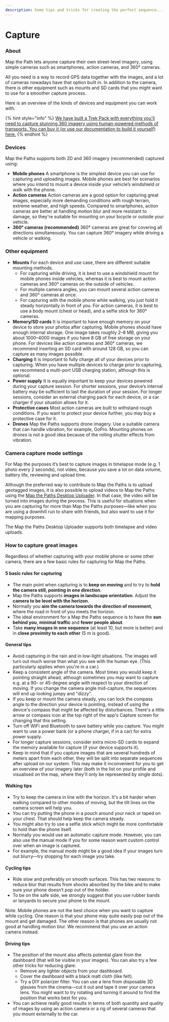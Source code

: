 ```yaml
---
description: Some tips and tricks for creating the perfect sequence...
---
```


# Capture

### About

Map the Path lets anyone capture their own street-level imagery, using simple cameras such as smartphones, action cameras, and 360° cameras.

All you need is a way to record GPS data together with the images, and a lot of cameras nowadays have that option built in. In addition to the camera, there is other equipment such as mounts and SD cards that you might want to use for a smoother capture process.

Here is an overview of the kinds of devices and equipment you can work with.

{% hint style="info" %}
[We have built a Trek Pack with everything you'll need to capture stunning 360 imagery using human-powered methods of transports. You can buy it \(or use our documentation to build it yourself\) here.](https://www.trekview.org/trek-pack/)
{% endhint %}

### Devices

Map the Paths supports both 2D and 360 imagery \(recommended\) captured using:

* **Mobile phones** A smartphone is the simplest device you can use for capturing and uploading images. Mobile phones are best for scenarios where you intend to mount a device inside your vehicle’s windshield or walk with the phone. 
* **Action cameras** Action cameras are a good option for capturing great images, especially more demanding conditions with rough terrain, extreme weather, and high speeds. Compared to smartphones, action cameras are better at handling motion blur and more resistant to damage, so they're suitable for mounting on your bicycle or outside your vehicle. 
* **360° cameras \(recommended\)** 360° cameras are great for covering all directions simultaneously. You can capture 360° imagery while driving a vehicle or walking. 

### Other equipment

* **Mounts** For each device and use case, there are different suitable mounting methods.
  * For capturing while driving, it is best to use a windshield mount for mobile phones inside vehicles, whereas it is best to mount action cameras and 360° cameras on the outside of vehicles.
  * For multiple camera angles, you can mount several action cameras and 360° cameras at once.
  * For capturing with the mobile phone while walking, you just hold it steady horizontally in front of you. For action cameras, it is best to use a body mount \(chest or head\), and a selfie stick for 360° cameras.
* **Memory/SD cards** It is important to have enough memory on your device to store your photos after capturing. Mobile phones should have enough internal storage. One image takes roughly 2–8 MB, giving you about 1000–4000 images if you have 8 GB of free storage on your phone. For devices like action cameras and 360° cameras, we recommend inserting an SD card with around 128 GB, so you can capture as many images possible.
* **Charging** It is important to fully charge all of your devices prior to capturing. When you have multiple devices to charge prior to capturing, we recommend a multi-port USB charging station, although this is optional.
* **Power supply** It is equally important to keep your devices powered during your capture session. For shorter sessions, your device’s internal battery may be sufficient to last the duration of your session. For longer sessions, consider an external charging pack for each device, or a car charger if your situation allows for it.
* **Protective cases** Most action cameras are built to withstand rough conditions. If you want to protect your device further, you may buy a protective case for it.
* **Drones** Map the Paths supports drone imagery. Use a suitable camera that can handle vibration, for example, GoPro. Mounting phones on drones is not a good idea because of the rolling shutter effects from vibration. 

### Camera capture mode settings

For Map the purposes it’s best to capture images in timelapse mode \(e.g. 1 photo every 2 seconds\), not video, because you save a lot on data volume, battery life, reviewing and upload time.

Although the preferred way to contribute to Map the Paths is to upload geotagged images, it is also possible to upload videos to Map the Paths using the [Map the Paths Desktop Uploader](http://www.mapthepaths.com/uploader). In that case, the video will be turned into images during the process. This is useful for situations when you are capturing for more than Map the Paths purposes—like when you are using a downhill run to share with friends, but also want to use it for mapping purposes.

The Map the Paths Desktop Uploader supports both timelapse and video uploads.

### How to capture great images

Regardless of whether capturing with your mobile phone or some other camera, there are a few basic rules for capturing for Map the Paths. 

#### 5 basic rules for capturing

* The main point when capturing is to **keep on moving** and to try to **hold the camera still, pointing in one direction**.
* Map the Paths supports **images in landscape orientation**. Adjust the **camera to be level with the horizon**.
* Normally you **aim the camera towards the direction of movement**, where the road in front of you meets the horizon.
* The ideal environment for a Map the Paths sequence is to have the **sun behind you**, **minimal traffic** and **fewer people about**.
* Take **many images in one sequence** \(at least 10, but more is better\) and in **close proximity to each other** \(5 m is good\).

#### General tips

* Avoid capturing in the rain and in low-light situations. The images will turn out much worse than what you see with the human eye. \(This particularly applies when you're in a car.\)
* Keep a consistent angle of the camera. Most times you would keep it pointing straight ahead, although sometimes you may want to capture e.g. at a 90- or 45-degree angle with respect to your direction of moving. If you change the camera angle mid-capture, the sequences will end up looking jumpy and "dizzy".
* If you keep or mount the camera steady, you can lock the compass angle to the direction your device is pointing, instead of using the device's compass that might be affected by disturbances. There's a little arrow or compass icon at the top right of the app's Capture screen for changing that this setting.
* Turn off WiFi and Bluetooth to save battery while you capture. You might want to use a power bank \(or a phone charger, if in a car\) for extra power supply.
* For longer capture sessions, consider extra micro-SD cards to expand the memory available for capture \(if your device supports it\).
* Keep in mind that if you capture images that are several hundreds of meters apart from each other, they will be split into separate sequences after upload on our system. This may make it inconvenient for you to get an overview of your imagery later \(both in the list on your profile and visualised on the map, where they'll only be represented by single dots\).

#### Walking tips

* Try to keep the camera in line with the horizon. It's a bit harder when walking compared to other modes of moving, but the tilt lines on the camera screen will help you.
* You can try putting the phone in a pouch around your neck or taped on your chest. That should help keep the camera steady.
* You might also try to use a selfie stick which might be more comfortable to hold than the phone itself.
* Normally you would use an automatic capture mode. However, you can also use the manual mode if you for some reason want custom control over when an image is captured.
* For example, the manual mode might be a good idea if your images turn out blurry—try stopping for each image you take.

#### Cycling tips

* Ride slow and preferably on smooth surfaces. This has two reasons: to reduce blur that results from shocks absorbed by the bike and to make sure your phone doesn’t pop out of the holder.
* To be on the safe side, we strongly suggest that you use rubber bands or lanyards to secure your phone to the mount.

Note. Mobile phones are not the best choice when you want to capture while cycling. One reason is that your phone may quite easily pop out of the mount and get damaged. The other reason is that phones are usually not good at handling motion blur. We recommend that you use an action camera instead.

#### Driving tips

* The position of the mount also affects potential glare from the dashboard \(that will be visible in your images\). You can also try a few other tricks for reducing glare:
  * Remove any lighter objects from your dashboard.
  * Cover the dashboard with a black matt cloth \(like felt\).
  * Try a DIY polarizer filter. You can use a lens from disposable 3D glasses from the cinema—cut it out and tape it over your camera lens. You might want to try rotating and turning it around to find the position that works best for you.
* You can achieve really good results in terms of both quantity and quality of images by using an action camera or a rig of several cameras that you mount externally to the car.

